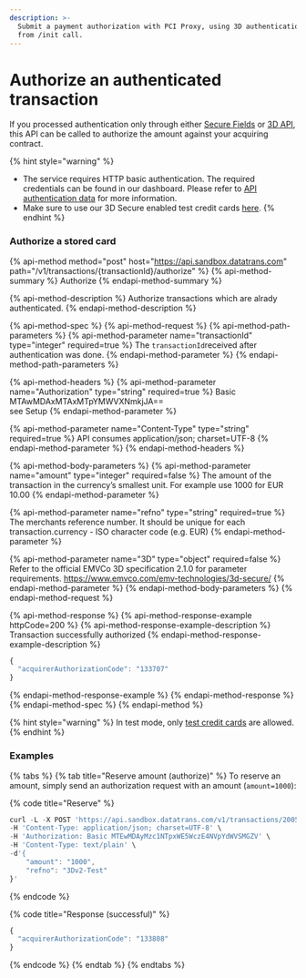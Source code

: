 ```yaml
---
description: >-
  Submit a payment authorization with PCI Proxy, using 3D authentication data
  from /init call.
---
```


# Authorize an authenticated transaction

If you processed authentication only through either [Secure Fields](../authentication-only/securefields-1/) or [3D API](../authentication-only/api-beta.md), this API can be called to authorize the amount against your acquiring contract. 

{% hint style="warning" %}
* The service requires HTTP basic authentication. The required credentials can be found in our dashboard. Please refer to [API authentication data](../../guides/pci-proxy-dashboard/api-authentication-data.md) for more information. 
* Make sure to use our 3D Secure enabled test credit cards [here](../testing-3d-secure.md).
{% endhint %}

### Authorize a stored card

{% api-method method="post" host="https://api.sandbox.datatrans.com" path="/v1/transactions/{transactionId}/authorize" %}
{% api-method-summary %}
Authorize
{% endapi-method-summary %}

{% api-method-description %}
Authorize transactions which are alrady authenticated.
{% endapi-method-description %}

{% api-method-spec %}
{% api-method-request %}
{% api-method-path-parameters %}
{% api-method-parameter name="transactionId" type="integer" required=true %}
The `transactionId`received after authentication was done.
{% endapi-method-parameter %}
{% endapi-method-path-parameters %}

{% api-method-headers %}
{% api-method-parameter name="Authorization" type="string" required=true %}
Basic MTAwMDAxMTAxMTpYMWVXNmkjJA==   
see Setup
{% endapi-method-parameter %}

{% api-method-parameter name="Content-Type" type="string" required=true %}
API consumes application/json; charset=UTF-8
{% endapi-method-parameter %}
{% endapi-method-headers %}

{% api-method-body-parameters %}
{% api-method-parameter name="amount" type="integer" required=false %}
The amount of the transaction in the currency’s smallest unit. For example use 1000 for EUR 10.00
{% endapi-method-parameter %}

{% api-method-parameter name="refno" type="string" required=true %}
The merchants reference number. It should be unique for each transaction.currency - ISO character code \(e.g. EUR\)
{% endapi-method-parameter %}

{% api-method-parameter name="3D" type="object" required=false %}
Refer to the official EMVCo 3D specification 2.1.0 for parameter requirements. https://www.emvco.com/emv-technologies/3d-secure/
{% endapi-method-parameter %}
{% endapi-method-body-parameters %}
{% endapi-method-request %}

{% api-method-response %}
{% api-method-response-example httpCode=200 %}
{% api-method-response-example-description %}
Transaction successfully authorized
{% endapi-method-response-example-description %}

```javascript
{
  "acquirerAuthorizationCode": "133707"
}
```
{% endapi-method-response-example %}
{% endapi-method-response %}
{% endapi-method-spec %}
{% endapi-method %}

{% hint style="warning" %}
In test mode, only [test credit cards](../../test-card-data.md) are allowed.
{% endhint %}

### Examples

{% tabs %}
{% tab title="Reserve amount \(authorize\)" %}
To reserve an amount, simply send an authorization request with an amount \(`amount=1000`\):

{% code title="Reserve" %}
```javascript
curl -L -X POST 'https://api.sandbox.datatrans.com/v1/transactions/200515165904788120/authorize' \
-H 'Content-Type: application/json; charset=UTF-8' \
-H 'Authorization: Basic MTEwMDAyMzc1NTpxWE5WczE4NVpYdWVSMGZV' \
-H 'Content-Type: text/plain' \
-d'{
    "amount": "1000",
    "refno": "3Dv2-Test"
}'
```
{% endcode %}

{% code title="Response \(successful\)" %}
```javascript
{
  "acquirerAuthorizationCode": "133808"
}
```
{% endcode %}
{% endtab %}
{% endtabs %}



